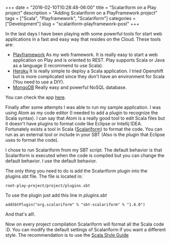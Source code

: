 +++
date = "2016-02-10T10:28:48-06:00"
title = "Scalariform on a Play project"
description = "Adding Scalariform on a PlayFramework project"
tags = ["Scala", "Playframework", "Scalariform"]
categories = ["Development"]
slug = "scalariform-playframework-post"
+++

In the last days I have been playing with some powerful tools for start web applications in a fast and easy way that resides on the Cloud. These tools are:

* [Playframework](https://www.playframework.com/) As my web framework. It is really easy to start a web application on Play and is oriented to REST. Play supports Scala or Java as a language (I recommend to use Scala).
* [Heroku](https://www.heroku.com/home) It is really simple to deploy a Scala application. I tried Openshift but is more complicated since they don't have an environment for Scala (You need to use a DIY).
* [MongoDB](https://www.mongodb.org/) Really easy and powerful NoSQL database.

You can check the app [here](https://crud-lab.herokuapp.com/).

Finally after some attempts I was able to run my sample application. I was using Atom as my code editor (I needed to add a plugin to recognize the Scala syntax). I can say that Atom is a really good tool to edit Scala files but it doesn't have plugins to format code like Eclipse or Intellij IDEA. Fortunately exists a tool in Scala ([Scalariform](https://github.com/scala-ide/scalariform)) to format the code. You can run as an external tool or include in your SBT (Also is the plugin that Eclipse uses to format the code).

I chose to run Scalariform from my SBT script. The default behavior is that Scalariform is executed when the code is compiled but you can change the default behavior. I use the default behavior.

The only thing you need to do is add the Scalariform plugin into the plugins.sbt file. The file is located in:

```shell
root-play-project/project/plugins.sbt
```
To use the plugin just add this line in *plugins.sbt*

```shell
addSbtPlugin("org.scalariform" % "sbt-scalariform" % "1.6.0")
```

And that's all!. 

Now on every project compilation Scalariform will format all the Scala code :D. You can modify the default settings of Scalariform if you want a different style. The recommendation is to use the [Scala Style Guide](http://docs.scala-lang.org/style/declarations.html)